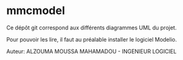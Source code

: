 # mmcmodel

Ce dépôt git correspond aux différents diagrammes UML du projet.

Pour pouvoir les lire, il faut au préalable installer le logiciel Modelio.

Auteur: ALZOUMA MOUSSA MAHAMADOU - INGENIEUR LOGICIEL
